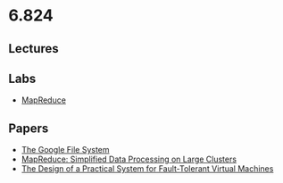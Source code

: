 # 6.824

## Lectures

## Labs

* [MapReduce](./labs/01-map-reduce.en.md)

## Papers

* [The Google File System](./papers/the-google-file-system.en.pdf)
* [MapReduce: Simplified Data Processing on Large Clusters](./papers/mapreduce-simplified-data-processing-on-large-clusters.en.pdf)
* [The Design of a Practical System for Fault-Tolerant Virtual Machines](./papers/the-design-of-a-practical-system-for-fault-tolerant-virtual-machines.en.pdf)
